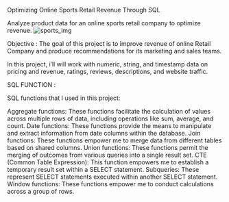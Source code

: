 Optimizing Online Sports Retail Revenue Through SQL


Analyze product data for an online sports retail company to optimize revenue.
![sports_img](https://github.com/user-attachments/assets/36e8aa3c-d50a-44db-94a8-898bae0470ef)

Objective :
The goal of this project is to improve revenue of online Retail Company and produce recommendations for its marketing and sales teams.

In this project, i’ll will work with numeric, string, and timestamp data on pricing and revenue, ratings, reviews, descriptions, and website traffic.

SQL FUNCTION :

SQL functions that I used in this project:

Aggregate functions: These functions facilitate the calculation of values across multiple rows of data, including operations like sum, average, and count.
Date functions: These functions provide the means to manipulate and extract information from date columns within the database.
Join functions: These functions empower me to merge data from different tables based on shared columns.
Union functions: These functions permit the merging of outcomes from various queries into a single result set.
CTE (Common Table Expression): This function empowers me to establish a temporary result set within a SELECT statement.
Subqueries: These represent SELECT statements executed within another SELECT statement.
Window functions: These functions empower me to conduct calculations across a group of rows.


